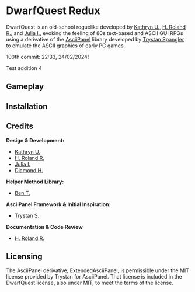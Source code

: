 # DwarfQuest Redux

DwarfQuest is an old-school roguelike developed by [Kathryn U.](https://github.com/TheWelshEngineer), [H. Roland R.](https://github.com/RolandReff), and [Julia I.](https://github.com/juliascythe), evoking the feeling of 80s text-based and ASCII GUI RPGs using a derivative of the [AsciiPanel](https://github.com/trystan/AsciiPanel) library developed by [Trystan Spangler](https://github.com/trystan) to emulate the ASCII graphics of early PC games.

100th commit: 22:33, 24/02/2024!

Test addition 4

## Gameplay

## Installation

## Credits
**Design & Development:**
* [Kathryn U.](https://github.com/TheWelshEngineer)
* [H. Roland R.](https://github.com/RolandReff)
* [Julia I.](https://github.com/juliascythe)
* [Diamond H.](https://github.com/diamond-deluxe)

**Helper Method Library:**
* [Ben T.](https://github.com/BenTaylor25)

**AsciiPanel Framework & Initial Inspiration:**
* [Trystan S.](https://github.com/trystan)

**Documentation & Code Review**
* [H. Roland R.](https://github.com/RolandReff)

## Licensing
The AsciiPanel derivative, ExtendedAsciiPanel, is permissible under the MIT license provided by Trystan for AsciiPanel. That license is included in the DwarfQuest license, also under MIT, to meet the terms of the license.
